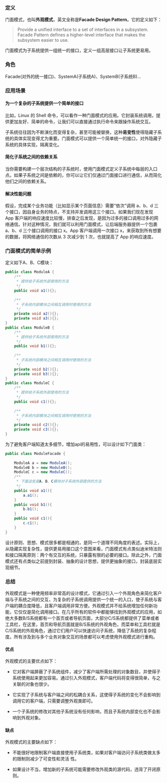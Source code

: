 ### 定义

门面模式，也叫**外观模式**，英文全称是**Facade Design Pattern**。它的定义如下：

> Provide a unified interface to a set of interfaces in a subsystem. Facade Pattern defines a higher-level interface that makes the subsystem easier to use.

门面模式为子系统提供一组统一的接口，定义一组高层接口让子系统更易用。

### 角色

Facade(对外的统一接口)、SystemA(子系统A)、SystemB(子系统B)...

### 应用场景

#### 为一个复杂的子系统提供一个简单的接口

比如，Linux 的 Shell 命令，可以看作一种门面模式的应用。它封装系统调用，提供更加友好、简单的命令，让我们可以直接通过执行命令来跟操作系统交互。

子系统往往因为不断演化而变得复杂，甚至可能被替换，这种**易变性**使得隐藏子系统的具体实现变得尤为重要。门面模式可以提供一个简单统一的接口，对外隐藏子系统的具体实现，隔离变化。

#### 简化子系统之间的依赖关系

当你需要构建一个层次结构的子系统时，使用门面模式定义子系统中每层的入口点。如果子系统之间是依赖的，你可以让它们仅通过门面接口进行通信，从而简化他们之间的依赖关系。

#### 解决性能问题

假设，完成某个业务功能（比如显示某个页面信息）需要“依次”调用 a、b、d 三个接口，因自身业务的特点，不支持并发调用这三个接口。如果我们现在发现 App 客户端的响应速度比较慢，排查之后发现，是因为过多的接口调用过多的网络通信。针对这种情况，我们就可以利用门面模式，让后端服务器提供一个包裹 a、b、d 三个接口调用的接口 x。App 客户端调用一次接口 x，来获取到所有想要的数据，将网络通信的次数从 3 次减少到 1 次，也就提高了 App 的响应速度。

### 门面模式的简单示例

定义如下A、B、C模块：

```java
public class ModuleA {
    /**
     * 提供给子系统外部使用的方法
     */
    public void a1(){};
    
    /**
     * 子系统内部模块之间相互调用时使用的方法
     */
    private void a2(){};
    private void a3(){};
}
public class ModuleB {
    /**
     * 提供给子系统外部使用的方法
     */
    public void b1(){};
    
    /**
     * 子系统内部模块之间相互调用时使用的方法
     */
    private void b2(){};
    private void b3(){};
}
public class ModuleC {
    /**
     * 提供给子系统外部使用的方法
     */
    public void c1(){};
    
    /**
     * 子系统内部模块之间相互调用时使用的方法
     */
    private void c2(){};
    private void c3(){};
}
```

为了避免客户端知道太多细节，增加api的易用性，可以设计如下门面类：

```java
public class ModuleFacade {
    
    ModuleA a = new ModuleA();
    ModuleB b = new ModuleB();
    ModuleC c = new ModuleC();
    /**
     * 下面这些是A、B、C模块对子系统外部提供的方法
     */
    public void a1(){
        a.a1();
    }
    public void b1(){
        b.b1();
    }
    public void c1(){
        c.c1();
    }
}
```

设计原则、思想、模式很多都是相通的，是同一个道理不同角度的表述。实际上，从隐藏实现复杂性，提供更易用接口这个意图来看，门面模式有点类似迪米特法则和接口隔离原则：两个有交互的系统，只暴露有限的必要的接口。除此之外，门面模式还有点类似之前提到封装、抽象的设计思想，提供更抽象的接口，封装底层实现细节。

### 总结

外观模式是一种使用频率非常高的设计模式，它通过引入一个外观角色来简化客户端与子系统之间的交互，为复杂的子系统调用提供一个统一的入口，使子系统与客户端的耦合度降低，且客户端调用非常方便。外观模式并不给系统增加任何新功能，它仅仅是简化调用接口。在几乎所有的软件中都能够找到外观模式的应用，如绝大多数B/S系统都有一个首页或者导航页面，大部分C/S系统都提供了菜单或者工具栏，在这里，首页和导航页面就是B/S系统的外观角色，而菜单和工具栏就是C/S系统的外观角色，通过它们用户可以快速访问子系统，降低了系统的复杂程度。所有涉及到与多个业务对象交互的场景都可以考虑使用外观模式进行重构。

#### 优点

  外观模式的主要优点如下：

- 它对客户端屏蔽了子系统组件，减少了客户端所需处理的对象数目，并使得子系统使用起来更加容易。通过引入外观模式，客户端代码将变得很简单，与之关联的对象也很少。

- 它实现了子系统与客户端之间的松耦合关系，这使得子系统的变化不会影响到调用它的客户端，只需要调整外观类即可。

- 一个子系统的修改对其他子系统没有任何影响，而且子系统内部变化也不会影响到外观对象。

#### 缺点

 外观模式的主要缺点如下：

- 不能很好地限制客户端直接使用子系统类，如果对客户端访问子系统类做太多的限制则减少了可变性和灵活 性。

- 如果设计不当，增加新的子系统可能需要修改外观类的源代码，违背了开闭原则。
